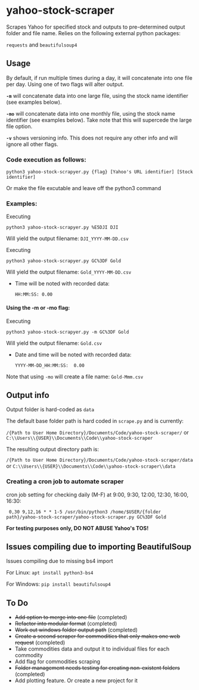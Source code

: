 # yahoo-stock-scraper

Scrapes Yahoo for specified stock and outputs to pre-determined output folder and file name.  Relies on the following external python packages:

```requests```
and
```beautifulsoup4```

## Usage

By default, if run multiple times during a day, it will concatenate into one file per day. Using one of two flags will alter output.

**```-m```**
will concatenate data into one large file, using the stock name identifier (see examples below).

**```-mo```**
will concatenate data into one monthly file, using the stock name identifier (see examples below). Take note that this will supercede the large file option.

**```-v```**
shows versioning info.  This does not require any other info and will ignore all other flags.

### **Code execution as follows:**

    python3 yahoo-stock-scrapyer.py {flag} [Yahoo's URL identifier] [Stock identifier] 
Or make the file excutable and leave off the python3 command

### **Examples:**

Executing

    python3 yahoo-stock-scrapyer.py %E5DJI DJI
Will yield the output filename:
```DJI_YYYY-MM-DD.csv```

Executing

    python3 yahoo-stock-scrapyer.py GC%3DF Gold

Will yield the output filename:
```Gold_YYYY-MM-DD.csv```

* Time will be noted with recorded data:

    ```HH:MM:SS: 0.00```

#### **Using the -m or -mo flag:**

Executing

    python3 yahoo-stock-scrapyer.py -m GC%3DF Gold

Will yield the output filename:
```Gold.csv```

* Date and time will be noted with recorded data:

    ```YYYY-MM-DD_HH:MM:SS:  0.00```

Note that using ```-mo``` will create a file name: ```Gold-Mmm.csv```

## Output info

Output folder is hard-coded as
```data```

The default base folder path is hard coded in ```scrape.py``` and is currently:

```/{Path to User Home Directory}/Documents/Code/yahoo-stock-scraper/```
or
```C:\\Users\\{USER}\\Documents\\Code\\yahoo-stock-scraper```

The resulting output directory path is:

```/{Path to User Home Directory}/Documents/Code/yahoo-stock-scraper/data```
or
```C:\\Users\\{USER}\\Documents\\Code\\yahoo-stock-scraper\\data```

### **Creating a cron job to automate scraper**

cron job setting for checking daily (M-F) at 9:00, 9:30, 12:00, 12:30, 16:00, 16:30:

     0,30 9,12,16 * * 1-5 /usr/bin/python3 /home/$USER/{folder path}/yahoo-stock-scraper/yahoo-stock-scraper.py GC%3DF Gold 

**For testing purposes only, DO NOT ABUSE Yahoo's TOS!**

## Issues compiling due to importing BeautifulSoup

Issues compiling due to missing bs4 import

For Linux:
``` apt install python3-bs4 ```

For Windows:
```pip install beautifulsoup4```

## To Do

* ~~Add option to merge into one file~~ (completed)
* ~~Refactor into modular format~~ (completed)
* ~~Work out windows folder output path~~ (completed)
* ~~Create a second scraper for commodities that only makes one web request~~ (completed)
* Take commodities data and output it to individual files for each commodity
* Add flag for commodities scraping
* ~~Folder management needs testing for creating non-existent folders~~ (completed)
* Add plotting feature. Or create a new project for it
